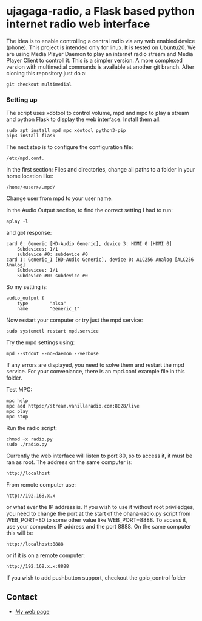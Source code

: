 # ujagaga-radio, a Flask based python internet radio web interface #

The idea is to enable controlling a central radio via any web enabled device (phone). This project is intended only for linux. 
It is tested on Ubuntu20.
We are using Media Player Daemon to play an internet radio stream and Media Player Client to controll it. This is a simpler version. A more complexed version with multimedial commands is available at another git branch. After cloning this repository just do a:

    git checkout multimedial


### Setting up ###

The script uses xdotool to control volume, mpd and mpc to play a stream and python Flask to display the web interface. Install them all.

    sudo apt install mpd mpc xdotool python3-pip
    pip3 install flask

The next step is to configure the configuration file: 
    
    /etc/mpd.conf.

In the first section: Files and directories, change all paths to a folder in your home location like: 

    /home/<user>/.mpd/

Change user from mpd to your user name.

In the Audio Output section, to find the correct setting I had to run: 

    aplay -l

and got response:

    card 0: Generic [HD-Audio Generic], device 3: HDMI 0 [HDMI 0]
        Subdevices: 1/1
        subdevice #0: subdevice #0
    card 1: Generic_1 [HD-Audio Generic], device 0: ALC256 Analog [ALC256 Analog]
        Subdevices: 1/1
        Subdevice #0: subdevice #0

So my setting is:

    audio_output {
        type		"alsa"
        name		"Generic_1" 

Now restart your computer or try just the mpd service:

    sudo systemctl restart mpd.service

Try the mpd settings using:

    mpd --stdout --no-daemon --verbose

If any errors are displayed, you need to solve them and restart the mpd service. For your conveniance, there is an mpd.conf example file in this folder.

Test MPC:

    mpc help
    mpc add https://stream.vanillaradio.com:8028/live
    mpc play
    mpc stop

Run the radio script:

    chmod +x radio.py
    sudo ./radio.py

Currently the web interface will listen to port 80, so to access it, it must be ran as root. The address on the same computer is: 

    http://localhost

From remote computer use:

    http://192.168.x.x

or what ever the IP address is.
If you wish to use it without root priviledges, you need to change the port at the start of the ohana-radio.py script from WEB_PORT=80 to some other value like WEB_PORT=8888. To access it, use your computers IP address and the port 8888. On the same computer this will be 

    http://localhost:8888

or if it is on a remote computer: 

    http://192.168.x.x:8888 

If you wish to add pushbutton support, checkout the gpio_control folder
    
## Contact ##

* [My web page](http://www.radinaradionica.com)
